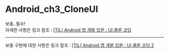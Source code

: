 # Android_ch3_CloneUI
보충..필수! <br>
자세한 사항은 링크 참조 : [[TIL] Android 앱 개발 입문 : UI 클론 코딩](https://velog.io/@wiz_hey/TIL-Android-%EC%95%B1-%EA%B0%9C%EB%B0%9C-%EC%9E%85%EB%AC%B8-UI-%ED%81%B4%EB%A1%A0-%EC%BD%94%EB%94%A9)
<hr>

보충 구현에 대한 사항은 링크 참조 : [[TIL] Android 앱 개발 입문 : UI 클론 코딩 2](https://velog.io/@wiz_hey/TIL-Android-%EC%95%B1-%EA%B0%9C%EB%B0%9C-%EC%9E%85%EB%AC%B8-UI-%ED%81%B4%EB%A1%A0-%EC%BD%94%EB%94%A9-2)

